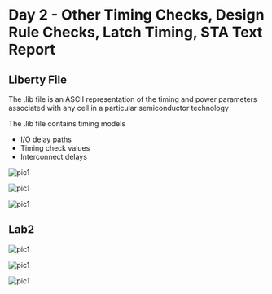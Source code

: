 # Day 2 - Other Timing Checks, Design Rule Checks, Latch Timing, STA Text Report

## Liberty File
The .lib file is an ASCII representation of the timing and power parameters associated with any cell in a particular semiconductor technology

The .lib file contains timing models
- I/O delay paths
- Timing check values
- Interconnect delays

![pic1](https://user-images.githubusercontent.com/48850794/220633824-c2ceadac-fae6-444f-8e60-b77804425938.png)

![pic1](https://user-images.githubusercontent.com/48850794/220634072-461a5035-1458-4d1d-9679-9d2536003e5e.png)

![pic1](https://user-images.githubusercontent.com/48850794/220634189-05cbf920-cd2d-440f-9523-48cbe8f5481e.png)

## Lab2

![pic1](https://user-images.githubusercontent.com/48850794/220634597-1db260cc-d376-4598-a005-b16adc6dd6e2.png)

![pic1](https://user-images.githubusercontent.com/48850794/220634675-e102391e-5f87-40e4-8ee2-dd6f9296f85e.png)

![pic1](https://user-images.githubusercontent.com/48850794/220634757-359e3fb5-5d96-41e2-899f-8129d5527957.png)



